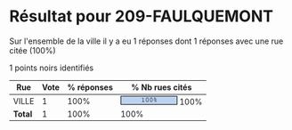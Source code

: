 # Résultat pour 209-FAULQUEMONT

Sur l'ensemble de la ville il y a eu 1 réponses dont 1 réponses avec une rue citée (100%)

1 points noirs identifiés

| Rue | Vote | % réponses | % Nb rues cités|
|-----|------|------------|----------------|
| VILLE | 1 | 100% | <img src="../../img/bar_100.gif" />&nbsp;100%|
| **Total** | 1 | 100% | 100%|

